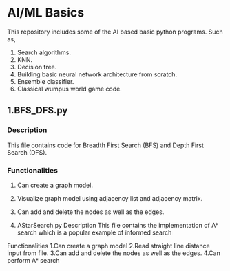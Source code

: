 # AI/ML Basics

This repository includes some of the AI based basic python programs. Such as,
1. Search algorithms.
2. KNN. 
3. Decision tree.
4. Building basic neural network architecture from scratch. 
5. Ensemble classifier. 
6. Classical wumpus world game code.

## 1.BFS_DFS.py
### Description
This file contains code for Breadth First Search (BFS) and Depth First Search (DFS). 

### Functionalities
1. Can create a graph model.
2. Visualize graph model using adjacency list and adjacency matrix. 
3. Can add and delete the nodes as well as the edges.

2. AStarSearch.py
Description
This file contains the implementation of A* search which is a popular example of informed search

Functionalities
1.Can create a graph model
2.Read straight line distance input from file.
3.Can add and delete the nodes as well as the edges.
4.Can perform A* search

